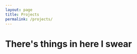 ```yaml
---
layout: page
title: Projects
permalink: /projects/
---
```


<h1> There's things in here I swear </h1>